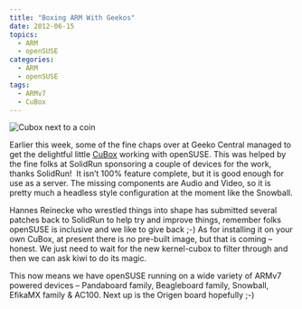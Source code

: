 ```yaml
---
title: "Boxing ARM With Geekos"
date: 2012-06-15
topics:
  - ARM
  - openSUSE
categories:
  - ARM
  - openSUSE
tags:
  - ARMv7
  - CuBox
---
```

![Cubox next to a coin][1]

 [1]: http://solid-run.com/images/CuBox/cubox-scaled.jpg "CuBox"

Earlier this week, some of the fine chaps over at Geeko Central managed to get the delightful little [CuBox][2] working with openSUSE. This was helped by the fine folks at SolidRun sponsoring a couple of devices for the work, thanks SolidRun!  It isn’t 100% feature complete, but it is good enough for use as a server. The missing components are Audio and Video, so it is pretty much a headless style configuration at the moment like the Snowball.

 [2]: http://solid-run.com/products/cubox "CuBox by SolidRun"

Hannes Reinecke who wrestled things into shape has submitted several patches back to SolidRun to help try and improve things, remember folks openSUSE is inclusive and we like to give back ;-) As for installing it on your own CuBox, at present there is no pre-built image, but that is coming – honest. We just need to wait for the new kernel-cubox to filter through and then we can ask kiwi to do its magic.

This now means we have openSUSE running on a wide variety of ARMv7 powered devices – Pandaboard family, Beagleboard family, Snowball, EfikaMX family & AC100. Next up is the Origen board hopefully ;-)
